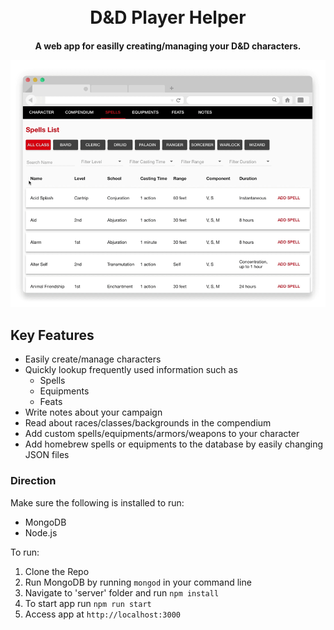 <h1 align="center">
  <br>
  D&D Player Helper
  <br>
</h1>

<h4 align="center">A web app for easilly creating/managing your D&D characters.</4>

![screenshot](https://raw.githubusercontent.com/ngunawan/dnd-player-helper/master/screenshots/addingSpellToCharacter.gif)


## Key Features

* Easily create/manage characters
* Quickly lookup frequently used information such as
   - Spells
   - Equipments
   - Feats
* Write notes about your campaign
* Read about races/classes/backgrounds in the compendium
* Add custom spells/equipments/armors/weapons to your character
* Add homebrew spells or equipments to the database by easily changing JSON files
  
### Direction

Make sure the following is installed to run:

  * MongoDB
  * Node.js

To run:

   1. Clone the Repo
   2. Run MongoDB by running `mongod` in your command line
   3. Navigate to 'server' folder and run `npm install`
   4. To start app run `npm run start`
   5. Access app at `http://localhost:3000`